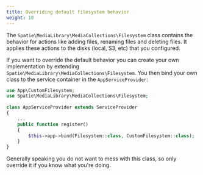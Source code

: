 ```yaml
---
title: Overriding default filesystem behavior
weight: 10
---
```


The `Spatie\MediaLibrary\MediaCollections\Filesystem` class contains the behavior for actions like adding files, renaming files and deleting files. It applies these actions to the disks (local, S3, etc) that you configured.

If you want to override the default behavior you can create your own implementation by extending `Spatie\MediaLibrary\MediaCollections\Filesystem`. You then bind your own class to the service container in the `AppServiceProvider`:

```php
use App\CustomFilesystem;
use Spatie\MediaLibrary\MediaCollections\Filesystem;
 
class AppServiceProvider extends ServiceProvider
{
    ...
    public function register()
    {
        $this->app->bind(Filesystem::class, CustomFilesystem::class);
    }
}
```

Generally speaking you do not want to mess with this class, so only override it if you know what you're doing.
